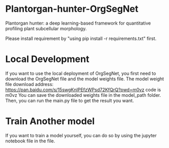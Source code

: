 # Plantorgan-hunter-OrgSegNet
Plantorgan hunter: a deep learning-based framework for quantitative profiling plant subcellular morphology.

Please install requirement by "using pip install -r requirements.txt" first.

# Local Development
If you want to use the local deployment of OrgSegNet, you first need to download the OrgSegNet file and the model weights file.
The model weight file download address: https://pan.baidu.com/s/15swgKnIPEfzWPsd72KfQrQ?pwd=m0vz    code is m0vz 
You can save the downloaded weights file in the model_path folder.
Then, you can run the main.py file to get the result you want.
  
# Train Another model
If you want to train a model yourself, you can do so by using the jupyter notebook file in the file.


